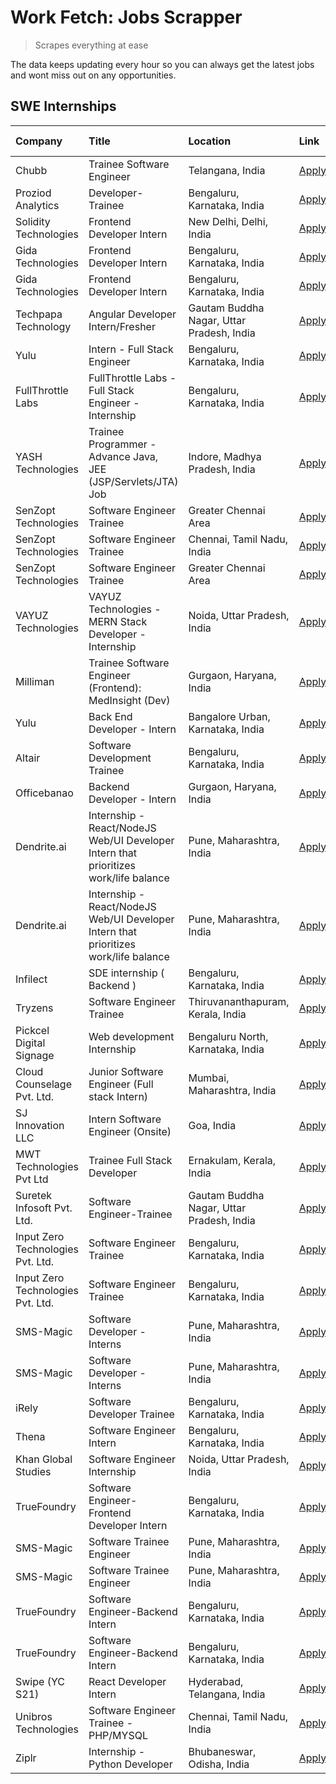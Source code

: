 # Work Fetch: Jobs Scrapper
> Scrapes everything at ease

The data keeps updating every hour so you can always get the latest jobs and wont miss out on any opportunities.

## SWE Internships
<!--START_SECTION:workfetch-->
| Company                           | Title                                                                                | Location                                  | Link                                                                                                                                                                                                                                                                                              | Date Posted   |
|:----------------------------------|:-------------------------------------------------------------------------------------|:------------------------------------------|:--------------------------------------------------------------------------------------------------------------------------------------------------------------------------------------------------------------------------------------------------------------------------------------------------|:--------------|
| Chubb                             | Trainee Software Engineer                                                            | Telangana, India                          | [Apply](https://in.linkedin.com/jobs/view/trainee-software-engineer-at-chubb-3840334311?position=6&pageNum=0&refId=mGjBKBEfRHL1mnfagl9ynQ%3D%3D&trackingId=da2S4w3nqz2P%2BUE%2F1KTZow%3D%3D&trk=public_jobs_jserp-result_search-card)                                                             | 2024-02-26    |
| Proziod Analytics                 | Developer-Trainee                                                                    | Bengaluru, Karnataka, India               | [Apply](https://in.linkedin.com/jobs/view/developer-trainee-at-proziod-analytics-3838200708?position=50&pageNum=0&refId=mGjBKBEfRHL1mnfagl9ynQ%3D%3D&trackingId=SlkPS3cULJ5wxDQCwX2GvQ%3D%3D&trk=public_jobs_jserp-result_search-card)                                                            | 2024-02-23    |
| Solidity Technologies             | Frontend Developer Intern                                                            | New Delhi, Delhi, India                   | [Apply](https://in.linkedin.com/jobs/view/frontend-developer-intern-at-solidity-technologies-3831583934?position=44&pageNum=0&refId=mGjBKBEfRHL1mnfagl9ynQ%3D%3D&trackingId=xZ0DHtqMUOkecYA2iKvuOw%3D%3D&trk=public_jobs_jserp-result_search-card)                                                | 2024-02-22    |
| Gida Technologies                 | Frontend Developer Intern                                                            | Bengaluru, Karnataka, India               | [Apply](https://in.linkedin.com/jobs/view/frontend-developer-intern-at-gida-technologies-3836040945?position=27&pageNum=0&refId=mGjBKBEfRHL1mnfagl9ynQ%3D%3D&trackingId=oWvgGKX29h1BXZ%2FDb0f5ew%3D%3D&trk=public_jobs_jserp-result_search-card)                                                  | 2024-02-21    |
| Gida Technologies                 | Frontend Developer Intern                                                            | Bengaluru, Karnataka, India               | [Apply](https://in.linkedin.com/jobs/view/frontend-developer-intern-at-gida-technologies-3836040945?position=2&pageNum=2&refId=Fx9U5mIBEebd6NaPmaAkTQ%3D%3D&trackingId=ZQmctrwpOhg9fPWqbz2irQ%3D%3D&trk=public_jobs_jserp-result_search-card)                                                     | 2024-02-21    |
| Techpapa Technology               | Angular Developer Intern/Fresher                                                     | Gautam Buddha Nagar, Uttar Pradesh, India | [Apply](https://in.linkedin.com/jobs/view/angular-developer-intern-fresher-at-techpapa-technology-3834305862?position=49&pageNum=0&refId=mGjBKBEfRHL1mnfagl9ynQ%3D%3D&trackingId=wer%2Fd%2BmFdvozTvd5m6TMzQ%3D%3D&trk=public_jobs_jserp-result_search-card)                                       | 2024-02-20    |
| Yulu                              | Intern - Full Stack Engineer                                                         | Bengaluru, Karnataka, India               | [Apply](https://in.linkedin.com/jobs/view/intern-full-stack-engineer-at-yulu-3834466595?position=9&pageNum=0&refId=mGjBKBEfRHL1mnfagl9ynQ%3D%3D&trackingId=gzI4M10rFkbCdBViKQ6pGg%3D%3D&trk=public_jobs_jserp-result_search-card)                                                                 | 2024-02-19    |
| FullThrottle Labs                 | FullThrottle Labs - Full Stack Engineer - Internship                                 | Bengaluru, Karnataka, India               | [Apply](https://in.linkedin.com/jobs/view/fullthrottle-labs-full-stack-engineer-internship-at-fullthrottle-labs-3829636016?position=58&pageNum=0&refId=mGjBKBEfRHL1mnfagl9ynQ%3D%3D&trackingId=aBYYIKxxm4ONszyO2jkbFA%3D%3D&trk=public_jobs_jserp-result_search-card)                             | 2024-02-17    |
| YASH Technologies                 | Trainee Programmer - Advance Java, JEE (JSP/Servlets/JTA) Job                        | Indore, Madhya Pradesh, India             | [Apply](https://in.linkedin.com/jobs/view/trainee-programmer-advance-java-jee-jsp-servlets-jta-job-at-yash-technologies-3811759183?position=18&pageNum=0&refId=mGjBKBEfRHL1mnfagl9ynQ%3D%3D&trackingId=rVGUm5Dz%2BeZl%2BJFXrTOFlA%3D%3D&trk=public_jobs_jserp-result_search-card)                 | 2024-02-13    |
| SenZopt Technologies              | Software Engineer Trainee                                                            | Greater Chennai Area                      | [Apply](https://in.linkedin.com/jobs/view/software-engineer-trainee-at-senzopt-technologies-3827688781?position=35&pageNum=0&refId=mGjBKBEfRHL1mnfagl9ynQ%3D%3D&trackingId=ZOKKFZWoTXbDaF2CvheAtw%3D%3D&trk=public_jobs_jserp-result_search-card)                                                 | 2024-02-12    |
| SenZopt Technologies              | Software Engineer Trainee                                                            | Chennai, Tamil Nadu, India                | [Apply](https://in.linkedin.com/jobs/view/software-engineer-trainee-at-senzopt-technologies-3827686880?position=48&pageNum=0&refId=mGjBKBEfRHL1mnfagl9ynQ%3D%3D&trackingId=1tw3yYts17Dm2iQJLFbRDg%3D%3D&trk=public_jobs_jserp-result_search-card)                                                 | 2024-02-12    |
| SenZopt Technologies              | Software Engineer Trainee                                                            | Greater Chennai Area                      | [Apply](https://in.linkedin.com/jobs/view/software-engineer-trainee-at-senzopt-technologies-3827688781?position=10&pageNum=2&refId=Fx9U5mIBEebd6NaPmaAkTQ%3D%3D&trackingId=5bVeTfrTkr5GaUAfgokuCg%3D%3D&trk=public_jobs_jserp-result_search-card)                                                 | 2024-02-12    |
| VAYUZ Technologies                | VAYUZ Technologies - MERN Stack Developer - Internship                               | Noida, Uttar Pradesh, India               | [Apply](https://in.linkedin.com/jobs/view/vayuz-technologies-mern-stack-developer-internship-at-vayuz-technologies-3822619356?position=55&pageNum=0&refId=mGjBKBEfRHL1mnfagl9ynQ%3D%3D&trackingId=di61OnFqGonsaJwX0ye%2FDQ%3D%3D&trk=public_jobs_jserp-result_search-card)                        | 2024-02-10    |
| Milliman                          | Trainee Software Engineer (Frontend): MedInsight (Dev)                               | Gurgaon, Haryana, India                   | [Apply](https://in.linkedin.com/jobs/view/trainee-software-engineer-frontend-medinsight-dev-at-milliman-3792874280?position=8&pageNum=0&refId=mGjBKBEfRHL1mnfagl9ynQ%3D%3D&trackingId=Bma0zI8JyXN2FS49hiH7Kw%3D%3D&trk=public_jobs_jserp-result_search-card)                                      | 2024-02-09    |
| Yulu                              | Back End Developer - Intern                                                          | Bangalore Urban, Karnataka, India         | [Apply](https://in.linkedin.com/jobs/view/back-end-developer-intern-at-yulu-3821682220?position=11&pageNum=0&refId=mGjBKBEfRHL1mnfagl9ynQ%3D%3D&trackingId=PpWk1%2Fnb3DKyIlOiI4Z%2Bow%3D%3D&trk=public_jobs_jserp-result_search-card)                                                             | 2024-02-04    |
| Altair                            | Software Development Trainee                                                         | Bengaluru, Karnataka, India               | [Apply](https://in.linkedin.com/jobs/view/software-development-trainee-at-altair-3817606202?position=17&pageNum=0&refId=mGjBKBEfRHL1mnfagl9ynQ%3D%3D&trackingId=yL9EWNOdSI8MN5a4cuP6SA%3D%3D&trk=public_jobs_jserp-result_search-card)                                                            | 2024-01-31    |
| Officebanao                       | Backend Developer - Intern                                                           | Gurgaon, Haryana, India                   | [Apply](https://in.linkedin.com/jobs/view/backend-developer-intern-at-officebanao-3814263731?position=23&pageNum=0&refId=mGjBKBEfRHL1mnfagl9ynQ%3D%3D&trackingId=j7w5b3pEjCsLRzYMMFYwjA%3D%3D&trk=public_jobs_jserp-result_search-card)                                                           | 2024-01-31    |
| Dendrite.ai                       | Internship - React/NodeJS Web/UI Developer Intern that prioritizes work/life balance | Pune, Maharashtra, India                  | [Apply](https://in.linkedin.com/jobs/view/internship-react-nodejs-web-ui-developer-intern-that-prioritizes-work-life-balance-at-dendrite-ai-3818948068?position=32&pageNum=0&refId=mGjBKBEfRHL1mnfagl9ynQ%3D%3D&trackingId=URx66YMP6O5rhvjkqTDkaA%3D%3D&trk=public_jobs_jserp-result_search-card) | 2024-01-31    |
| Dendrite.ai                       | Internship - React/NodeJS Web/UI Developer Intern that prioritizes work/life balance | Pune, Maharashtra, India                  | [Apply](https://in.linkedin.com/jobs/view/internship-react-nodejs-web-ui-developer-intern-that-prioritizes-work-life-balance-at-dendrite-ai-3818948068?position=7&pageNum=2&refId=Fx9U5mIBEebd6NaPmaAkTQ%3D%3D&trackingId=JFXJLOz8sTnFOqVo087ImQ%3D%3D&trk=public_jobs_jserp-result_search-card)  | 2024-01-31    |
| Infilect                          | SDE internship ( Backend )                                                           | Bengaluru, Karnataka, India               | [Apply](https://in.linkedin.com/jobs/view/sde-internship-backend-at-infilect-3815120558?position=24&pageNum=0&refId=mGjBKBEfRHL1mnfagl9ynQ%3D%3D&trackingId=XMf2oNBxEAh3AHV%2F9bNtMA%3D%3D&trk=public_jobs_jserp-result_search-card)                                                              | 2024-01-25    |
| Tryzens                           | Software Engineer Trainee                                                            | Thiruvananthapuram, Kerala, India         | [Apply](https://in.linkedin.com/jobs/view/software-engineer-trainee-at-tryzens-3809363491?position=39&pageNum=0&refId=mGjBKBEfRHL1mnfagl9ynQ%3D%3D&trackingId=tgwMmTd9uVr5wgWa5XxBlA%3D%3D&trk=public_jobs_jserp-result_search-card)                                                              | 2024-01-18    |
| Pickcel Digital Signage           | Web development Internship                                                           | Bengaluru North, Karnataka, India         | [Apply](https://in.linkedin.com/jobs/view/web-development-internship-at-pickcel-digital-signage-3826062393?position=59&pageNum=0&refId=mGjBKBEfRHL1mnfagl9ynQ%3D%3D&trackingId=Tt8sna1DU8x8mNciuRWLsQ%3D%3D&trk=public_jobs_jserp-result_search-card)                                             | 2024-01-15    |
| Cloud Counselage Pvt. Ltd.        | Junior Software Engineer (Full stack Intern)                                         | Mumbai, Maharashtra, India                | [Apply](https://in.linkedin.com/jobs/view/junior-software-engineer-full-stack-intern-at-cloud-counselage-pvt-ltd-3803132814?position=25&pageNum=0&refId=mGjBKBEfRHL1mnfagl9ynQ%3D%3D&trackingId=RQVi0Q0aaR4rTPyhhc4S9g%3D%3D&trk=public_jobs_jserp-result_search-card)                            | 2024-01-11    |
| SJ Innovation LLC                 | Intern Software Engineer (Onsite)                                                    | Goa, India                                | [Apply](https://in.linkedin.com/jobs/view/intern-software-engineer-onsite-at-sj-innovation-llc-3799959011?position=41&pageNum=0&refId=mGjBKBEfRHL1mnfagl9ynQ%3D%3D&trackingId=i%2F7jhJ9KYRsz8KNJlSKT4w%3D%3D&trk=public_jobs_jserp-result_search-card)                                            | 2024-01-11    |
| MWT Technologies Pvt Ltd          | Trainee Full Stack Developer                                                         | Ernakulam, Kerala, India                  | [Apply](https://in.linkedin.com/jobs/view/trainee-full-stack-developer-at-mwt-technologies-pvt-ltd-3800921715?position=7&pageNum=0&refId=mGjBKBEfRHL1mnfagl9ynQ%3D%3D&trackingId=727GoFb5%2FW0HFQUQtEwASA%3D%3D&trk=public_jobs_jserp-result_search-card)                                         | 2024-01-09    |
| Suretek Infosoft Pvt. Ltd.        | Software Engineer-Trainee                                                            | Gautam Buddha Nagar, Uttar Pradesh, India | [Apply](https://in.linkedin.com/jobs/view/software-engineer-trainee-at-suretek-infosoft-pvt-ltd-3800934643?position=20&pageNum=0&refId=mGjBKBEfRHL1mnfagl9ynQ%3D%3D&trackingId=oDM%2F%2Fm7vA20QZ%2FwKpDeVhA%3D%3D&trk=public_jobs_jserp-result_search-card)                                       | 2024-01-09    |
| Input Zero Technologies Pvt. Ltd. | Software Engineer Trainee                                                            | Bengaluru, Karnataka, India               | [Apply](https://in.linkedin.com/jobs/view/software-engineer-trainee-at-input-zero-technologies-pvt-ltd-3800927643?position=33&pageNum=0&refId=mGjBKBEfRHL1mnfagl9ynQ%3D%3D&trackingId=4YWF1EdLjWFyqz2Fhg8MQA%3D%3D&trk=public_jobs_jserp-result_search-card)                                      | 2024-01-09    |
| Input Zero Technologies Pvt. Ltd. | Software Engineer Trainee                                                            | Bengaluru, Karnataka, India               | [Apply](https://in.linkedin.com/jobs/view/software-engineer-trainee-at-input-zero-technologies-pvt-ltd-3800927643?position=8&pageNum=2&refId=Fx9U5mIBEebd6NaPmaAkTQ%3D%3D&trackingId=VQETtDiiM%2FmIfKFxJIFEyA%3D%3D&trk=public_jobs_jserp-result_search-card)                                     | 2024-01-09    |
| SMS-Magic                         | Software Developer -Interns                                                          | Pune, Maharashtra, India                  | [Apply](https://in.linkedin.com/jobs/view/software-developer-interns-at-sms-magic-3799485343?position=34&pageNum=0&refId=mGjBKBEfRHL1mnfagl9ynQ%3D%3D&trackingId=UJPYxGypsQEeVeZV%2BLAS0g%3D%3D&trk=public_jobs_jserp-result_search-card)                                                         | 2024-01-05    |
| SMS-Magic                         | Software Developer -Interns                                                          | Pune, Maharashtra, India                  | [Apply](https://in.linkedin.com/jobs/view/software-developer-interns-at-sms-magic-3799485343?position=9&pageNum=2&refId=Fx9U5mIBEebd6NaPmaAkTQ%3D%3D&trackingId=3uCJceaXjwGbIo73WE5OLg%3D%3D&trk=public_jobs_jserp-result_search-card)                                                            | 2024-01-05    |
| iRely                             | Software Developer Trainee                                                           | Bengaluru, Karnataka, India               | [Apply](https://in.linkedin.com/jobs/view/software-developer-trainee-at-irely-3801577534?position=12&pageNum=0&refId=mGjBKBEfRHL1mnfagl9ynQ%3D%3D&trackingId=QSFaNosW1%2FYtiLkr3yVihA%3D%3D&trk=public_jobs_jserp-result_search-card)                                                             | 2023-12-22    |
| Thena                             | Software Engineer Intern                                                             | Bengaluru, Karnataka, India               | [Apply](https://in.linkedin.com/jobs/view/software-engineer-intern-at-thena-3778731751?position=14&pageNum=0&refId=mGjBKBEfRHL1mnfagl9ynQ%3D%3D&trackingId=XiCgWGa1moZs0qJajSz5xg%3D%3D&trk=public_jobs_jserp-result_search-card)                                                                 | 2023-12-05    |
| Khan Global Studies               | Software Engineer Internship                                                         | Noida, Uttar Pradesh, India               | [Apply](https://in.linkedin.com/jobs/view/software-engineer-internship-at-khan-global-studies-3766942197?position=47&pageNum=0&refId=mGjBKBEfRHL1mnfagl9ynQ%3D%3D&trackingId=k3YcjgNA%2F7in5q3h5p0BEA%3D%3D&trk=public_jobs_jserp-result_search-card)                                             | 2023-11-27    |
| TrueFoundry                       | Software Engineer- Frontend Developer Intern                                         | Bengaluru, Karnataka, India               | [Apply](https://in.linkedin.com/jobs/view/software-engineer-frontend-developer-intern-at-truefoundry-3790095058?position=13&pageNum=0&refId=mGjBKBEfRHL1mnfagl9ynQ%3D%3D&trackingId=OeLww5azn9kEKR8T8xbivw%3D%3D&trk=public_jobs_jserp-result_search-card)                                        | 2023-11-24    |
| SMS-Magic                         | Software Trainee Engineer                                                            | Pune, Maharashtra, India                  | [Apply](https://in.linkedin.com/jobs/view/software-trainee-engineer-at-sms-magic-3761409781?position=28&pageNum=0&refId=mGjBKBEfRHL1mnfagl9ynQ%3D%3D&trackingId=x6cyeCYysTG2W53LCrMwHg%3D%3D&trk=public_jobs_jserp-result_search-card)                                                            | 2023-11-16    |
| SMS-Magic                         | Software Trainee Engineer                                                            | Pune, Maharashtra, India                  | [Apply](https://in.linkedin.com/jobs/view/software-trainee-engineer-at-sms-magic-3761409781?position=3&pageNum=2&refId=Fx9U5mIBEebd6NaPmaAkTQ%3D%3D&trackingId=7f54nCzAOPgJXhgz6drAVQ%3D%3D&trk=public_jobs_jserp-result_search-card)                                                             | 2023-11-16    |
| TrueFoundry                       | Software Engineer-Backend Intern                                                     | Bengaluru, Karnataka, India               | [Apply](https://in.linkedin.com/jobs/view/software-engineer-backend-intern-at-truefoundry-3779508170?position=31&pageNum=0&refId=mGjBKBEfRHL1mnfagl9ynQ%3D%3D&trackingId=X%2F6WndjgwUllSZRMGfgrqg%3D%3D&trk=public_jobs_jserp-result_search-card)                                                 | 2023-11-10    |
| TrueFoundry                       | Software Engineer-Backend Intern                                                     | Bengaluru, Karnataka, India               | [Apply](https://in.linkedin.com/jobs/view/software-engineer-backend-intern-at-truefoundry-3779508170?position=6&pageNum=2&refId=Fx9U5mIBEebd6NaPmaAkTQ%3D%3D&trackingId=6AKD4amBuHEWxh3pkOP9gA%3D%3D&trk=public_jobs_jserp-result_search-card)                                                    | 2023-11-10    |
| Swipe (YC S21)                    | React Developer Intern                                                               | Hyderabad, Telangana, India               | [Apply](https://in.linkedin.com/jobs/view/react-developer-intern-at-swipe-yc-s21-3737600089?position=15&pageNum=0&refId=mGjBKBEfRHL1mnfagl9ynQ%3D%3D&trackingId=1Hu00cSDF8x9TK3QFXlpYQ%3D%3D&trk=public_jobs_jserp-result_search-card)                                                            | 2023-10-13    |
| Unibros Technologies              | Software Engineer Trainee - PHP/MYSQL                                                | Chennai, Tamil Nadu, India                | [Apply](https://in.linkedin.com/jobs/view/software-engineer-trainee-php-mysql-at-unibros-technologies-3656599241?position=36&pageNum=0&refId=mGjBKBEfRHL1mnfagl9ynQ%3D%3D&trackingId=U%2BF5unhyHaB%2FSQ7FiEGScQ%3D%3D&trk=public_jobs_jserp-result_search-card)                                   | 2023-06-12    |
| Ziplr                             | Internship - Python Developer                                                        | Bhubaneswar, Odisha, India                | [Apply](https://in.linkedin.com/jobs/view/internship-python-developer-at-ziplr-3645677592?position=60&pageNum=0&refId=mGjBKBEfRHL1mnfagl9ynQ%3D%3D&trackingId=q3JV89oWtAp%2F8Yw8rYy%2Flg%3D%3D&trk=public_jobs_jserp-result_search-card)                                                          | 2023-06-02    |
<!--END_SECTION:workfetch-->
